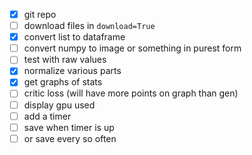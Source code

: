 - [x] git repo
- [ ] download files in `download=True`
- [x] convert list to dataframe
- [ ] convert numpy to image or something in purest form
- [ ] test with raw values
- [x] normalize various parts
- [x] get graphs of stats
- [ ] critic loss (will have more points on graph than gen)
- [ ] display gpu used
- [ ] add a timer
- [ ] save when timer is up
- [ ] or save every so often
